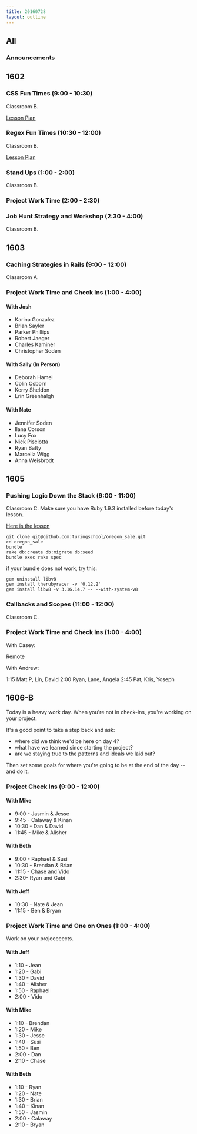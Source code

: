 ```yaml
---
title: 20160728
layout: outline
---
```


## All

### Announcements

## 1602

### CSS Fun Times (9:00 - 10:30)

Classroom B.

[Lesson Plan](https://github.com/turingschool-examples/intro-to-CSS-transitions)

### Regex Fun Times (10:30 - 12:00)

Classroom B.

[Lesson Plan](https://github.com/turingschool/lesson_plans/blob/master/ruby_04-apis_and_scalability/regex_fun.markdown)

### Stand Ups (1:00 - 2:00)

Classroom B.

### Project Work Time (2:00 - 2:30)

### Job Hunt Strategy and Workshop (2:30 - 4:00)

Classroom B.


## 1603

### Caching Strategies in Rails (9:00 - 12:00)

Classroom A.

### Project Work Time and Check Ins (1:00 - 4:00)

#### With Josh

* Karina Gonzalez
* Brian Sayler
* Parker Phillips
* Robert Jaeger
* Charles Kaminer
* Christopher Soden

#### With Sally (In Person)

* Deborah Hamel
* Colin Osborn
* Kerry Sheldon
* Erin Greenhalgh

#### With Nate

* Jennifer Soden
* Ilana Corson
* Lucy Fox
* Nick Pisciotta
* Ryan Batty
* Marcella Wigg
* Anna Weisbrodt


## 1605

### Pushing Logic Down the Stack (9:00 - 11:00)

Classroom C. Make sure you have Ruby 1.9.3 installed before today's lesson.

[Here is the lesson](http://tutorials.jumpstartlab.com/topics/architecture/pushing_logic_down_the_stack.html)

```
git clone git@github.com:turingschool/oregon_sale.git
cd oregon_sale
bundle
rake db:create db:migrate db:seed
bundle exec rake spec
```

if your bundle does not work, try this:

```
gem uninstall libv8
gem install therubyracer -v '0.12.2'
gem install libv8 -v 3.16.14.7 -- --with-system-v8
```


### Callbacks and Scopes (11:00 - 12:00)

Classroom C.

### Project Work Time and Check Ins (1:00 - 4:00)

With Casey:

Remote

With Andrew:

1:15 Matt P, Lin, David
2:00 Ryan, Lane, Angela
2:45 Pat, Kris, Yoseph

## 1606-B

Today is a heavy work day. When you're not in check-ins, you're working on your
project.

It's a good point to take a step back and ask:

* where did we think we'd be here on day 4?
* what have we learned since starting the project?
* are we staying true to the patterns and ideals we laid out?

Then set some goals for where you're going to be at the end of the day -- and do it.

### Project Check Ins (9:00 - 12:00)

#### With Mike
* 9:00 - Jasmin & Jesse
* 9:45 - Calaway & Kinan
* 10:30 - Dan & David
* 11:45 -  Mike & Alisher

#### With Beth
* 9:00  - Raphael & Susi
* 10:30 - Brendan & Brian
* 11:15 - Chase and Vido
* 2:30-  Ryan and Gabi

#### With Jeff
* 10:30 - Nate & Jean
* 11:15 - Ben & Bryan

### Project Work Time and One on Ones (1:00 - 4:00)

Work on your projeeeeects.

#### With Jeff

* 1:10 - Jean
* 1:20 - Gabi
* 1:30 - David
* 1:40 - Alisher
* 1:50 - Raphael
* 2:00 - Vido

#### With Mike

* 1:10 - Brendan
* 1:20 - Mike
* 1:30 - Jesse
* 1:40 - Susi
* 1:50 - Ben
* 2:00 - Dan
* 2:10 - Chase

#### With Beth

* 1:10 - Ryan
* 1:20 - Nate
* 1:30 - Brian
* 1:40 - Kinan
* 1:50 - Jasmin
* 2:00 - Calaway
* 2:10 - Bryan
